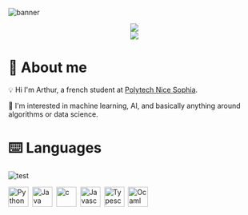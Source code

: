 ![banner](https://learn.microsoft.com/en-us/events/learn-events/learnlive-automate-azure-deployments-bicep-github-actions/media/learnlive-banner-2022b.png)

<div align="center">
  <img class="img" src="https://github-readme-stats.vercel.app/api?username=rodriguezarthur&theme=github_dark&hide=stars,contribs&border_color=00008b">
</div>
<div align="center">
  <img class="img" src="https://github-readme-stats.vercel.app/api/top-langs/?username=rodriguezarthur&layout=compact&theme=dark&border_color=00008b">
</div>

# :wave: About me

:bulb: Hi I'm Arthur, a french student at [Polytech Nice Sophia](https://polytech.univ-cotedazur.fr/).

:robot: I'm interested in machine learning, AI, and basically anything around algorithms or data science.

# :keyboard: Languages

![test](https://github.com/devicons/devicon/tree/master/icons/python/python-original.svg)

<div>
  <img src="https://github.com/devicons/devicon/tree/master/icons/python/python-original.svg" title="Python" alt="Python" width="40" height="40"/>&nbsp;
  <img src="https://github.com/devicons/devicon/icons/java/java-original.svg" title="Java" alt="Java" width="40" height="40"/>&nbsp;
  <img src="https://github.com/devicons/devicon/tree/master/icons/c/c-original.svg" title="c" alt="c" width="40" height="40"/>&nbsp;
  <img src="https://github.com/devicons/devicon/icons/javascript/javascript-original.svg" title="Javascript" alt="Javascript" width="40" height="40"/>&nbsp;
  <img src="https://github.com/devicons/devicon/icons/javascript/typescript-original.svg" title="Typescript" alt="Typescript" width="40" height="40"/>&nbsp;
  <img src="https://github.com/devicons/devicon/icons/ocaml/ocaml-original.svg" title="Ocaml" alt="Ocaml" width="40" height="40"/>&nbsp;
</div>
